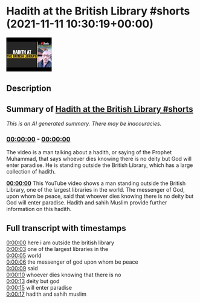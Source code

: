 # Hadith at the British Library #shorts (2021-11-11 10:30:19+00:00)

![alt Hadith at the British Library #shorts](RiD581r_MAQ.jpg "Hadith at the British Library #shorts")

## Description



## Summary of [Hadith at the British Library #shorts](https://www.youtube.com/watch?v=RiD581r_MAQ)


*This is an AI generated summary. There may be inaccuracies. [](/)*

### [00:00:00](https://www.youtube.com/watch?v=RiD581r_MAQ&t=0) - [00:00:00](https://www.youtube.com/watch?v=RiD581r_MAQ&t=0)

The video is a man talking about a hadith, or saying of the Prophet Muhammad, that says whoever dies knowing there is no deity but God will enter paradise. He is standing outside the British Library, which has a large collection of hadith.

**[00:00:00](https://www.youtube.com/watch?v=RiD581r_MAQ&t=0)** This YouTube video shows a man standing outside the British Library, one of the largest libraries in the world. The messenger of God, upon whom be peace, said that whoever dies knowing there is no deity but God will enter paradise. Hadith and sahih Muslim provide further information on this hadith.

## Full transcript with timestamps

[0:00:00](https://youtu.be/RiD581r_MAQ?t=0) here i am outside the british library  
[0:00:03](https://youtu.be/RiD581r_MAQ?t=3) one of the largest libraries in the  
[0:00:05](https://youtu.be/RiD581r_MAQ?t=5) world  
[0:00:06](https://youtu.be/RiD581r_MAQ?t=6) the messenger of god upon whom be peace  
[0:00:09](https://youtu.be/RiD581r_MAQ?t=9) said  
[0:00:10](https://youtu.be/RiD581r_MAQ?t=10) whoever dies knowing that there is no  
[0:00:13](https://youtu.be/RiD581r_MAQ?t=13) deity but god  
[0:00:15](https://youtu.be/RiD581r_MAQ?t=15) will enter paradise  
[0:00:17](https://youtu.be/RiD581r_MAQ?t=17) hadith and sahih muslim  
